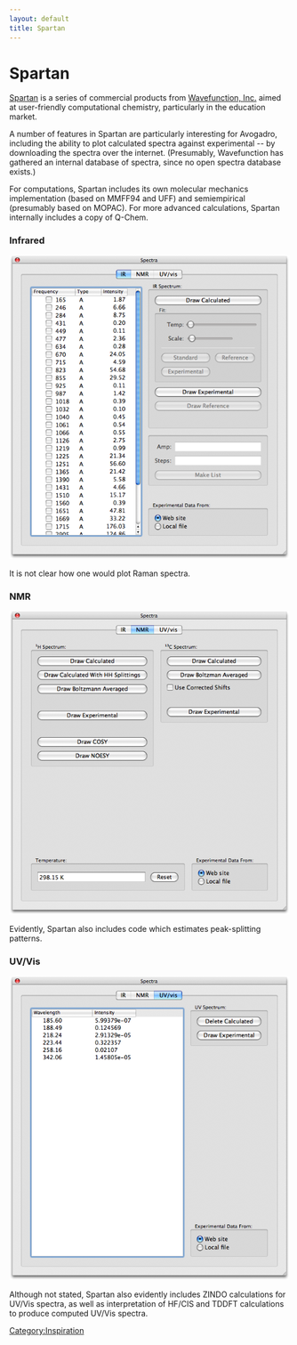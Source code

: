 ```yaml
---
layout: default
title: Spartan
---
```


# Spartan

[Spartan](http://www.wavefun.com/products/spartan.html) is a series of commercial products from [Wavefunction, Inc.](http://www.wavefun.com/) aimed at user-friendly computational chemistry, particularly in the education market.

A number of features in Spartan are particularly interesting for Avogadro, including the ability to plot calculated spectra against experimental -- by downloading the spectra over the internet. (Presumably, Wavefunction has gathered an internal database of spectra, since no open spectra database exists.)

For computations, Spartan includes its own molecular mechanics implementation (based on MMFF94 and UFF) and semiempirical (presumably based on MOPAC). For more advanced calculations, Spartan internally includes a copy of Q-Chem.

### Infrared

![](IR.png "IR.png")

It is not clear how one would plot Raman spectra.

### NMR

![](NMR.png "NMR.png")

Evidently, Spartan also includes code which estimates peak-splitting patterns.

### UV/Vis

![](UVVis.png "UVVis.png")

Although not stated, Spartan also evidently includes ZINDO calculations for UV/Vis spectra, as well as interpretation of HF/CIS and TDDFT calculations to produce computed UV/Vis spectra.

<Category:Inspiration>

